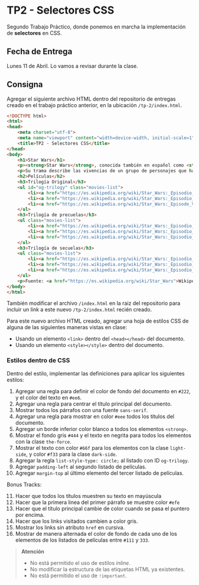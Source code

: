 
# TP2 - Selectores CSS
Segundo Trabajo Práctico, donde ponemos en marcha la implementación de **selectores** en CSS.

## Fecha de Entrega

Lunes 11 de Abril. Lo vamos a revisar durante la clase.

## Consigna

Agregar el siguiente archivo HTML dentro del repositorio de entregas creado en el trabajo práctico anterior, en la ubicación `/tp-2/index.html`.

```html
<!DOCTYPE html>
<html>
<head>
    <meta charset="utf-8">
    <meta name="viewport" content="width=device-width, initial-scale=1">
    <title>TP2 - Selectores CSS</title>
</head>
<body>
    <h1>Star Wars</h1>
    <p><strong>Star Wars</strong>, conocida también en español como <strong>La guerra de las galaxias</strong>, es una franquicia compuesta primordialmente de una serie de películas concebidas por el cineasta estadounidense George Lucas en la década de 1970, y producidas y distribuidas por <a>The Walt Disney Company</a> a partir de 2012.</p>
    <p>Su trama describe las vivencias de un grupo de personajes que habitan en una galaxia ficticia e interactúan con elementos como <span class="the-force">«la Fuerza»</span>, un campo de energía metafísico y omnipresente que posee un <span class="the-force light-side">«lado luminoso»</span> impulsado por la sabiduría, la nobleza y la justicia y utilizado por los Jedi, y un <span class="the-force dark-side">«lado oscuro»</span> usado por los Sith y provocado por la ira, el miedo y el odio.</p>
    <h2>Películas</h2>
    <h3>Trilogía Original</h3>
    <ul id="og-trilogy" class="movies-list">
        <li><a href="https://es.wikipedia.org/wiki/Star_Wars:_Episodio_IV_-_Una_nueva_esperanza">Star Wars: Episodio IV - Una nueva esperanza</a></li>
        <li><a href="https://es.wikipedia.org/wiki/Star_Wars:_Episodio_V_-_El_Imperio_contraataca">Star Wars: Episodio V - El Imperio contraataca</a></li>
        <li><a href="https://es.wikipedia.org/wiki/Star_Wars:_Episode_VI_-_Return_of_the_Jedi">Star Wars: Episode VI - El retorno del Jedi</a></li>
    </ul>
    <h3>Trilogía de precuelas</h3>
    <ul class="movies-list">
        <li><a href="https://es.wikipedia.org/wiki/Star_Wars:_Episodio_I_-_La_amenaza_fantasma">Star Wars: Episodio I - La amenaza fantasma</a></li>
        <li><a href="https://es.wikipedia.org/wiki/Star_Wars:_Episodio_II_-_El_ataque_de_los_clones">Star Wars: Episodio II - El ataque de los clones</a></li>
        <li><a href="https://es.wikipedia.org/wiki/Star_Wars:_Episodio_III_-_La_venganza_de_los_Sith">Star Wars: Episodio III - La venganza de los Sith</a></li>
    </ul>
    <h3>Trilogía de secuelas</h3>
    <ul class="movies-list">
        <li><a href="https://es.wikipedia.org/wiki/Star_Wars:_Episodio_VII_-_El_despertar_de_la_Fuerza">Star Wars: Episodio VII - El despertar de la Fuerza</a></li>
        <li><a href="https://es.wikipedia.org/wiki/Star_Wars:_Episodio_VIII_-_Los_últimos_Jedi">Star Wars: Episodio VIII - Los últimos Jedi</a></li>
        <li><a href="https://es.wikipedia.org/wiki/Star_Wars:_Episodio_IX_-_El_ascenso_de_Skywalker">Star Wars: Episodio IX - El ascenso de Skywalker</a></li>
    </ul>
    <p>Fuente: <a href="https://es.wikipedia.org/wiki/Star_Wars">Wikipedia</a></p>
</body>
</html>
```
También modificar el archivo `/index.html` en la raiz del repositorio para incluir un link a este nuevo `/tp-2/index.html` recién creado.

Para este nuevo archivo HTML creado, agregar una hoja de estilos CSS de alguna de las siguientes maneras vistas en clase:

- Usando un elemento `<link>` dentro del `<head></head>` del documento.
- Usando un elemento `<style></style>` dentro del documento.

### Estilos dentro de CSS

Dentro del estilo, implementar las definiciones para aplicar los siguientes estilos:

1. Agregar una regla para definir el color de fondo del documento en `#222`, y el color del texto en `#ee6`.
2. Agregar una regla para centrar el título principal del documento.
3. Mostrar todos los párrafos con una fuente `sans-serif`.
4. Agregar una regla para mostrar en color `#eee` todos los títulos del documento.
5. Agregar un borde inferior color blanco a todos los elementos `<strong>`.
6. Mostrar el fondo gris `#444` y el texto en negrita para todos los elementos con la clase `the-force`.
7. Mostrar el texto con color `#66f` para los elementos con la clase `light-side`, y color `#f33` para la clase `dark-side`.
8. Agregar la regla `list-style-type: circle;` al listado con ID `og-trilogy`.
9. Agregar `padding-left` al segundo listado de películas.
10. Agregar `margin-top` al último elemento del tercer listado de películas.

Bonus Tracks: 

11. Hacer que todos los títulos muestren su texto en mayúscula
12. Hacer que la primera linea del primer párrafo se muestre color `#efe`
13. Hacer que el título principal cambie de color cuando se pasa el puntero por encima.
14. Hacer que los links visitados cambien a color gris.
15. Mostrar los links sin atributo `href` en cursiva.
16. Mostrar de manera alternada el color de fondo de cada uno de los elementos de los listados de películas entre `#111` y `333`.


> **Atención**
> 
> - No está permitido el uso de estilos *inline*.
> - No modificar la estructura de las etiquetas HTML ya existentes.
> - No está permitido el uso de `!important`.
